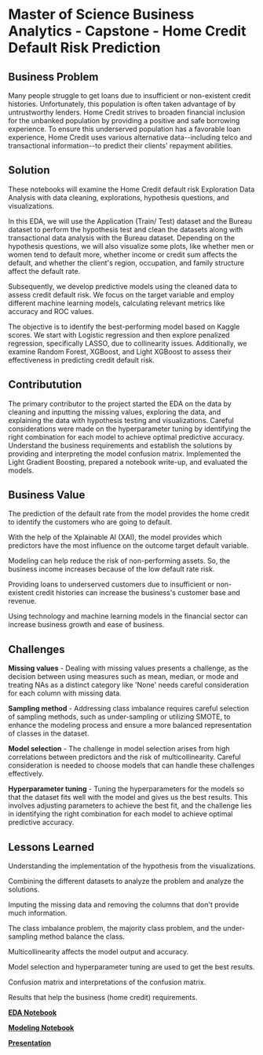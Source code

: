 # Master of Science Business Analytics - Capstone - Home Credit Default Risk Prediction


## Business Problem

Many people struggle to get loans due to insufficient or non-existent credit histories. Unfortunately, this population is often taken advantage of by untrustworthy lenders. Home Credit strives to broaden financial inclusion for the unbanked population by providing a positive and safe borrowing experience. To ensure this underserved population has a favorable loan experience, Home Credit uses various alternative data--including telco and transactional information--to predict their clients' repayment abilities.


## Solution 

These notebooks will examine the Home Credit default risk Exploration Data Analysis with data cleaning, explorations, hypothesis questions, and visualizations.

In this EDA, we will use the Application (Train/ Test) dataset and the Bureau dataset to perform the hypothesis test and clean the datasets along with transactional data analysis with the Bureau dataset. Depending on the hypothesis questions, we will also visualize some plots, like whether men or women tend to default more, whether income or credit sum affects the default, and whether the client's region, occupation, and family structure affect the default rate.

Subsequently, we develop predictive models using the cleaned data to assess credit default risk. We focus on the target variable and employ different machine learning models, calculating relevant metrics like accuracy and ROC values.

The objective is to identify the best-performing model based on Kaggle scores. We start with Logistic regression and then explore penalized regression, specifically LASSO, due to collinearity issues. Additionally, we examine Random Forest, XGBoost, and Light XGBoost to assess their effectiveness in predicting credit default risk.


## Contributution

The primary contributor to the project started the EDA on the data by cleaning and inputting the missing values, exploring the data, and explaining the data with hypothesis testing and visualizations. Careful considerations were made on the hyperparameter tuning by identifying the right combination for each model to achieve optimal predictive accuracy. Understand the business requirements and establish the solutions by providing and interpreting the model confusion matrix. Implemented the Light Gradient Boosting, prepared a notebook write-up, and evaluated the models.


## Business Value

The prediction of the default rate from the model provides the home credit to identify the customers who are going to default.

With the help of the Xplainable AI (XAI), the model provides which predictors have the most influence on the outcome target default variable.

Modeling can help reduce the risk of non-performing assets. So, the business income increases because of the low default rate risk.

Providing loans to underserved customers due to insufficient or non-existent credit histories can increase the business's customer base and revenue.

Using technology and machine learning models in the financial sector can increase business growth and ease of business.


## Challenges

**Missing values** - Dealing with missing values presents a challenge, as the decision between using measures such as mean, median, or mode and treating NAs as a distinct category like 'None' needs careful consideration for each column with missing data.

**Sampling method** - Addressing class imbalance requires careful selection of sampling methods, such as under-sampling or utilizing SMOTE, to enhance the modeling process and ensure a more balanced representation of classes in the dataset.

**Model selection** - The challenge in model selection arises from high correlations between predictors and the risk of multicollinearity. Careful consideration is needed to choose models that can handle these challenges effectively.

**Hyperparameter tuning** - Tuning the hyperparameters for the models so that the dataset fits well with the model and gives us the best results. This involves adjusting parameters to achieve the best fit, and the challenge lies in identifying the right combination for each model to achieve optimal predictive accuracy.


## Lessons Learned

Understanding the implementation of the hypothesis from the visualizations.

Combining the different datasets to analyze the problem and analyze the solutions.

Imputing the missing data and removing the columns that don't provide much information.

The class imbalance problem, the majority class problem, and the under-sampling method balance the class.

Multicollinearity affects the model output and accuracy.

Model selection and hyperparameter tuning are used to get the best results.

Confusion matrix and interpretations of the confusion matrix.

Results that help the business (home credit) requirements.


**[EDA Notebook](https://github.com/AbhiramMannam/Capstone-Home-Credit-Default/blob/main/Capstone_Project_EDA_Abhiram.ipynb)**

**[Modeling Notebook](https://github.com/AbhiramMannam/Capstone-Home-Credit-Default/blob/main/Capstone_Project_Modelling.ipynb)**

**[Presentation](https://github.com/AbhiramMannam/Capstone-Home-Credit-Default/blob/main/Capstone%20Presentation.pdf)**
